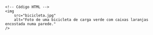 <Code language='html'>
&lt;!-- Código HTML --&gt;
&lt;img
    src="bicicleta.jpg"
    alt="Foto de uma bicicleta de carga verde com caixas laranjas encostada numa parede."
/&gt;
</Code>
